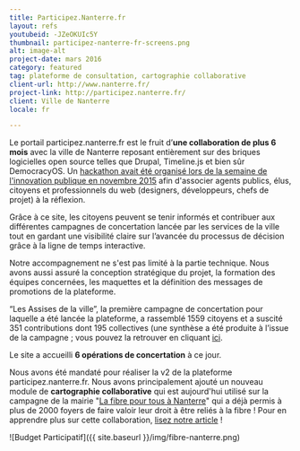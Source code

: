 ```yaml
---
title: Participez.Nanterre.fr
layout: refs
youtubeid: -JZeOKUIc5Y
thumbnail: participez-nanterre-fr-screens.png
alt: image-alt
project-date: mars 2016
category: featured
tag: plateforme de consultation, cartographie collaborative
client-url: http://www.nanterre.fr/
project-link: http://participez.nanterre.fr/
client: Ville de Nanterre
locale: fr

---
```


Le portail participez.nanterre.fr est le fruit d’**une collaboration de plus 6 mois** avec la ville de Nanterre reposant entièrement sur des briques logicielles open source telles que Drupal, Timeline.js et bien sûr DemocracyOS. Un [hackathon avait été organisé lors de la semaine de l'innovation publique en novembre 2015](http://www.nanterredigital.fr/hackathon/) afin d'associer agents publics, élus, citoyens et professionnels du web (designers, développeurs, chefs de projet) à la réflexion.

Grâce à ce site, les citoyens peuvent se tenir informés et contribuer aux différentes campagnes de concertation lancée par les services de la ville tout en gardant une visibilité claire sur l’avancée du processus de décision grâce à la ligne de temps interactive.

Notre accompagnement ne s'est pas limité à la partie technique. Nous avons aussi assuré la conception stratégique du projet, la formation des équipes concernées, les maquettes et la définition des messages de promotions de la plateforme.

“Les Assises de la ville”, la première campagne de concertation pour laquelle a été lancée la plateforme, a rassemblé 1559 citoyens et a suscité 351 contributions dont 195 collectives (une synthèse a été produite à l’issue de la campagne ; vous pouvez la retrouver en cliquant [ici](https://participez.nanterre.fr/sites/default/files/SynthAssisesPRINT.pdf).

Le site a accueilli **6 opérations de concertation** à ce jour.

Nous avons été mandaté pour réaliser la v2 de la plateforme participez.nanterre.fr. Nous avons principalement ajouté un nouveau module de **cartographie collaborative** qui est aujourd'hui utilisé sur la campagne de la mairie "[La fibre pour tous à Nanterre](https://participez.nanterre.fr/campagne/fibre-pour-tous)" qui a déjà permis à plus de 2000 foyers de faire valoir leur droit à être reliés à la fibre ! Pour en apprendre plus sur cette collaboration, [lisez notre article](https://medium.com/open-source-politics/comment-nous-avons-co-construit-une-agora-permanente-%C3%A0-nanterre-69b4d2690d7a) !

![Budget Participatif]({{ site.baseurl }}/img/fibre-nanterre.png)
